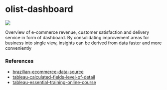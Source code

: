 # olist-dashboard
![](https://github.com/ppkgtmm/olist-dashboard/assets/57994731/1269a314-77bf-4179-80d4-c449da69041c)

Overview of e-commerce revenue, customer satisfaction and delivery service in form of dashboard. By consolidating improvement areas for business into single view, insights can be derived from data faster and more conveniently

### References

- [brazilian-ecommerce-data-source](https://www.kaggle.com/datasets/olistbr/brazilian-ecommerce)
- [tableau-calculated-fields-level-of-detail](https://help.tableau.com/current/pro/desktop/en-us/calculations_calculatedfields_lod.htm)
- [tableau-essential-training-online-course](https://www.linkedin.com/learning/tableau-essential-training-22386688)
